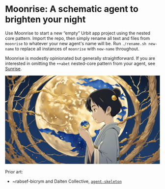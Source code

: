 #   Moonrise:  A schematic agent to brighten your night

Use Moonrise to start a new “empty” Urbit app project using the nested core pattern.  Import the repo, then simply rename all text and files from `moonrise` to whatever your new agent's name will be.  Run `./rename.sh new-name` to replace all instances of `moonrise` with `new-name` throughout.

Moonrise is modestly opinionated but generally straightforward.  If you are interested in omitting the `++abet` nested-core pattern from your agent, see [Sunrise](https://github.com/sigilante/sunrise).

![](logo.jpg)

Prior art:

- ~rabsef-bicrym and Dalten Collective, [`agent-skeleton`](https://github.com/dalten-collective/agent-skeleton)
